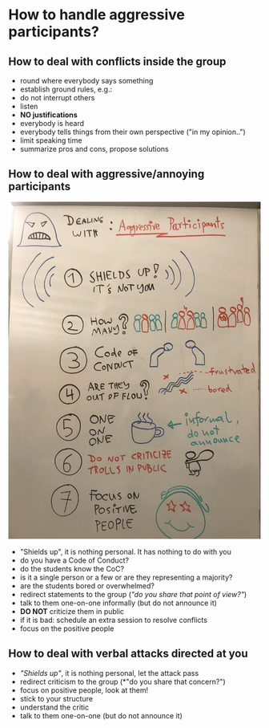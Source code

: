 
# How to handle aggressive participants?

## How to deal with conflicts inside the group

* round where everybody says something
* establish ground rules, e.g.:
* do not interrupt others
* listen
* **NO justifications**
* everybody is heard
* everybody tells things from their own perspective ("in my opinion..")
* limit speaking time
* summarize pros and cons, propose solutions

## How to deal with aggressive/annoying participants

![](../images/agro.jpg)

* "Shields up", it is nothing personal. It has nothing to do with you
* do you have a Code of Conduct?
* do the students know the CoC?
* is it a single person or a few or are they representing a majority?
* are the students bored or overwhelmed?
* redirect statements to the group (*"do you share that point of view?"*)
* talk to them one-on-one informally (but do not announce it)
* **DO NOT** criticize them in public
* if it is bad: schedule an extra session to resolve conflicts
* focus on the positive people

## How to deal with verbal attacks directed at you

* *"Shields up"*, it is nothing personal, let the attack pass
* redirect criticism to the group (*"do you share that concern?")
* focus on positive people, look at them!
* stick to your structure
* understand the critic
* talk to them one-on-one (but do not announce it)
